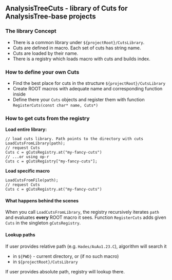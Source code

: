 ## AnalysisTreeCuts - library of Cuts for AnalysisTree-base projects

### The library Concept

* There is a common library under `${projectRoot}/CutsLibrary`.
* Cuts are defined in macro. Each set of cuts has string name.
* Cuts are loaded by their name.
* There is a registry which loads macro with cuts and builds index.

### How to define your own Cuts

* Find the best place for cuts in the structure `${projectRoot}/CutsLibrary`
* Create ROOT macros with adequate name and corresponding function inside
* Define there your `Cuts` objects and register them with function `RegisterCuts(const char* name, Cuts*)`

### How to get cuts from the registry

__Load entire library:__

```
// load cuts library. Path points to the directory with cuts
LoadCutsFromLibrary(path);
// request Cuts
Cuts c = gCutsRegistry.at("my-fancy-cuts")
// ...or using op-r
Cuts c = gCutsRegistry["my-fancy-cuts"];
```

__Load specific macro__
```
LoadCutsFromFile(path);
// request Cuts
Cuts c = gCutsRegistry.at("my-fancy-cuts")
```

#### What happens behind the scenes

When you call `LoadCutsFromLibrary`, the registry recursively iterates `path` and evaluates __every__ ROOT macro it sees.
Function `RegisterCuts` adds given `Cuts` in the singleton `gCutsRegistry`.

#### Lookup paths

If user provides relative path (e.g. `Hades/AuAu1.23.C`), algorithm will search it
* in `${PWD}` - current directory, or (if no such macro)
* in `${projectRoot}/CutsLibrary`

If user provides absolute path, registry will lookup there.






